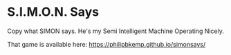 # S.I.M.O.N. Says

Copy what SIMON says. He's my Semi Intelligent Machine Operating Nicely.

That game is available here: https://philipbkemp.github.io/simonsays/

